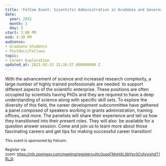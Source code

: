 ```yaml
---
title: 'FelCom Event: Scientific Administration in Academia and Government'
date:
  year: 2021
  month: 3
  day: 3
start: 3:00 PM
end: 4:30 PM
audience:
- Graduate Students
- Postdocs/Fellows
topic:
- Career Exploration
updated_at: 2021-02-23 22:26:37.000000000 Z
---
```

With the advancement of science and increased research complexity, a
large number of highly trained professionals are needed  to support
different aspects of the scientific enterprise. These positions are
often occupied by scientists having PhDs and they are required to have a
deep understanding of science along with specific skill sets. To explore
the diversity of this field, the career development subcommittee have
gathered a panel composed of speakers working in grants administration,
training offices, and more. The panelists will share their experience
and tell us how they transitioned into their present roles. They will
also  be available for a question answer session. Come and join us to
learn more about those fascinating careers and get tips for making
successful career transition!

<span style="font-size: 12px;">This event is sponsored by Felcom.</span>

<span style="font-size: 12px;">Register via
zoom: https://nih.zoomgov.com/meeting/register/vJItcOuoqTMsHXLSbYgy3CUtsyixhdT1B\_Q</span>

 
